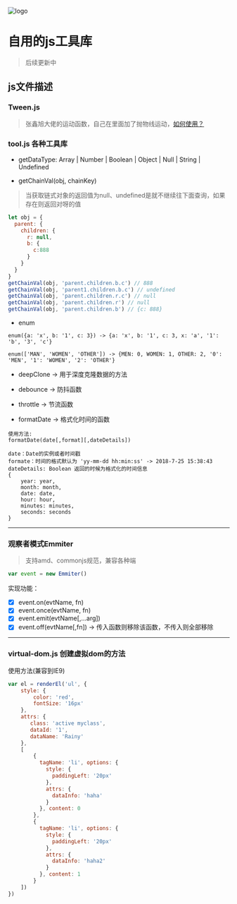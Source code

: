 ![logo](https://rainylengend.github.io/asset/img/icon.ico)

# 自用的js工具库

> 后续更新中

## js文件描述

### Tween.js

> 张鑫旭大佬的运动函数，自己在里面加了抛物线运动，[如何使用？](http://www.zhangxinxu.com/wordpress/?p=5828)

### tool.js 各种工具库

- getDataType: Array | Number | Boolean | Object | Null | String | Undefined

- getChainVal(obj, chainKey)

> 当获取链式对象的返回值为null、undefined是就不继续往下面查询，如果存在则返回对呀的值

```javascript
let obj = {
  parent: {
    children: {
      r: null,
      b: {
        c:888
      }
    }
  }
}
getChainVal(obj, 'parent.children.b.c') // 888
getChainVal(obj, 'parent1.children.b.c') // undefined
getChainVal(obj, 'parent.children.r.c') // null
getChainVal(obj, 'parent.children.r') // null
getChainVal(obj, 'parent.children.b') // {c: 888}
```

- enum

```
enum({a: 'x', b: '1', c: 3}) -> {a: 'x', b: '1', c: 3, x: 'a', '1': 'b', '3', 'c'}

enum(['MAN', 'WOMEN', 'OTHER']) -> {MEN: 0, WOMEN: 1, OTHER: 2, '0': 'MEN', '1': 'WOMEN', '2': 'OTHER'}
```

- deepClone -> 用于深度克隆数据的方法

- debounce -> 防抖函数

- throttle -> 节流函数

- formatDate -> 格式化时间的函数

```
使用方法: 
formatDate(date[,format][,dateDetails])

date：Date的实例或者时间戳
formate：时间的格式默认为 'yy-mm-dd hh:min:ss' -> 2018-7-25 15:38:43
dateDetails: Boolean 返回的时候为格式化的时间信息
{
    year: year,
    month: month,
    date: date,
    hour: hour,
    minutes: minutes,
    seconds: seconds
}

```


-----------------

### 观察者模式Emmiter
> 支持amd、commonjs规范，兼容各种端

```javascript
var event = new Emmiter()
```

实现功能：

- [x] event.on(evtName, fn)
- [x] event.once(evtName, fn)
- [x] event.emit(evtName[,...arg])
- [x] event.off(evtName[,fn]) -> 传入函数则移除该函数，不传入则全部移除

-----------------

### virtual-dom.js 创建虚拟dom的方法

使用方法(兼容到IE9)

```javascript
var el = renderEl('ul', {
    style: {
        color: 'red',
        fontSize: '16px'
    },
    attrs: {
       class: 'active myclass',
       dataId: '1',
       dataName: 'Rainy'
    },
    [
        {
          tagName: 'li', options: {
            style: {
              paddingLeft: '20px'
            },
            attrs: {
              dataInfo: 'haha'
            }
          }, content: 0
        },
        {
          tagName: 'li', options: {
            style: {
              paddingLeft: '20px'
            },
            attrs: {
              dataInfo: 'haha2'
            }
          }, content: 1
        }
    ])
})
```
